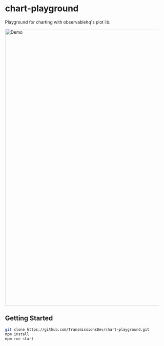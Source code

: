 # chart-playground

Playground for charting with observablehq's plot lib.

<img width="904" alt="Demo" src="https://user-images.githubusercontent.com/26209401/130317908-4739fea0-b55f-4920-8770-a062431f1a16.png">

## Getting Started

```sh
git clone https://github.com/TransmissionsDev/chart-playground.git
npm install
npm run start
```

